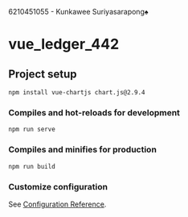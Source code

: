 6210451055 - Kunkawee Suriyasarapong♠

# vue_ledger_442

## Project setup
```
npm install vue-chartjs chart.js@2.9.4

```

### Compiles and hot-reloads for development
```
npm run serve
```

### Compiles and minifies for production
```
npm run build
```

### Customize configuration
See [Configuration Reference](https://cli.vuejs.org/config/).
